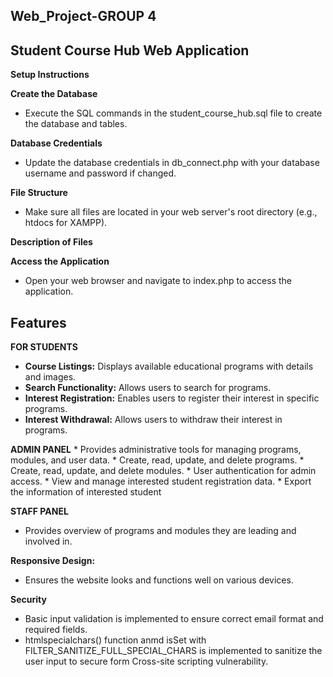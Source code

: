 ## Web_Project-GROUP 4

## Student Course Hub Web Application
**Setup Instructions**

**Create the Database**
* Execute the SQL commands in the student_course_hub.sql file to create the database and tables.

**Database Credentials**
* Update the database credentials in db_connect.php with your database username and password if changed.

**File Structure**
* Make sure all files are located in your web server's root directory (e.g., htdocs for XAMPP).

**Description of Files**

**Access the Application**
* Open your web browser and navigate to index.php to access the application.


## Features

**FOR STUDENTS**
* **Course Listings:** Displays available educational programs with details and images.
* **Search Functionality:** Allows users to search for programs.
* **Interest Registration:** Enables users to register their interest in specific programs.
* **Interest Withdrawal:** Allows users to withdraw their interest in programs.


**ADMIN PANEL** 
    * Provides administrative tools for managing programs, modules, and user data.
    * Create, read, update, and delete programs.
    * Create, read, update, and delete modules.
    * User authentication for admin access.
    * View and manage interested student registration data.
    * Export the information of interested student
 
**STAFF PANEL**
* Provides overview of programs and modules they are leading and involved in.
  
 
**Responsive Design:** 
* Ensures the website looks and functions well on various devices.

**Security**
* Basic input validation is implemented to ensure correct email format and required fields.
* htmlspecialchars() function anmd isSet with FILTER_SANITIZE_FULL_SPECIAL_CHARS is implemented to sanitize the user input to secure form Cross-site scripting vulnerability.
